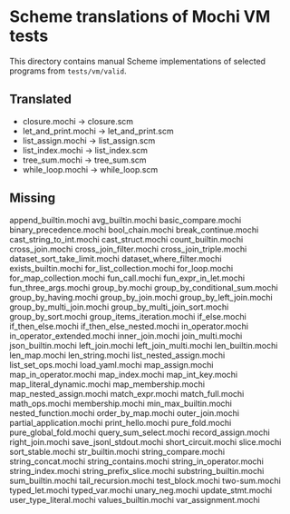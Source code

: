 # Scheme translations of Mochi VM tests

This directory contains manual Scheme implementations of selected programs from `tests/vm/valid`.

## Translated
- closure.mochi -> closure.scm
- let_and_print.mochi -> let_and_print.scm
- list_assign.mochi -> list_assign.scm
- list_index.mochi -> list_index.scm
- tree_sum.mochi -> tree_sum.scm
- while_loop.mochi -> while_loop.scm

## Missing
append_builtin.mochi
avg_builtin.mochi
basic_compare.mochi
binary_precedence.mochi
bool_chain.mochi
break_continue.mochi
cast_string_to_int.mochi
cast_struct.mochi
count_builtin.mochi
cross_join.mochi
cross_join_filter.mochi
cross_join_triple.mochi
dataset_sort_take_limit.mochi
dataset_where_filter.mochi
exists_builtin.mochi
for_list_collection.mochi
for_loop.mochi
for_map_collection.mochi
fun_call.mochi
fun_expr_in_let.mochi
fun_three_args.mochi
group_by.mochi
group_by_conditional_sum.mochi
group_by_having.mochi
group_by_join.mochi
group_by_left_join.mochi
group_by_multi_join.mochi
group_by_multi_join_sort.mochi
group_by_sort.mochi
group_items_iteration.mochi
if_else.mochi
if_then_else.mochi
if_then_else_nested.mochi
in_operator.mochi
in_operator_extended.mochi
inner_join.mochi
join_multi.mochi
json_builtin.mochi
left_join.mochi
left_join_multi.mochi
len_builtin.mochi
len_map.mochi
len_string.mochi
list_nested_assign.mochi
list_set_ops.mochi
load_yaml.mochi
map_assign.mochi
map_in_operator.mochi
map_index.mochi
map_int_key.mochi
map_literal_dynamic.mochi
map_membership.mochi
map_nested_assign.mochi
match_expr.mochi
match_full.mochi
math_ops.mochi
membership.mochi
min_max_builtin.mochi
nested_function.mochi
order_by_map.mochi
outer_join.mochi
partial_application.mochi
print_hello.mochi
pure_fold.mochi
pure_global_fold.mochi
query_sum_select.mochi
record_assign.mochi
right_join.mochi
save_jsonl_stdout.mochi
short_circuit.mochi
slice.mochi
sort_stable.mochi
str_builtin.mochi
string_compare.mochi
string_concat.mochi
string_contains.mochi
string_in_operator.mochi
string_index.mochi
string_prefix_slice.mochi
substring_builtin.mochi
sum_builtin.mochi
tail_recursion.mochi
test_block.mochi
two-sum.mochi
typed_let.mochi
typed_var.mochi
unary_neg.mochi
update_stmt.mochi
user_type_literal.mochi
values_builtin.mochi
var_assignment.mochi
